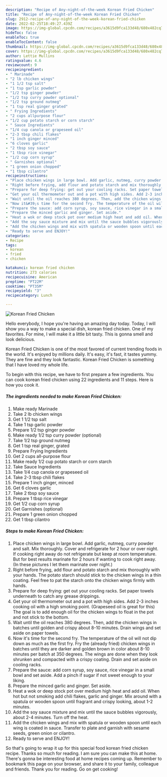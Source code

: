 ```yaml
---
description: "Recipe of Any-night-of-the-week Korean Fried Chicken"
title: "Recipe of Any-night-of-the-week Korean Fried Chicken"
slug: 2912-recipe-of-any-night-of-the-week-korean-fried-chicken
date: 2022-02-25T18:49:27.439Z
image: https://img-global.cpcdn.com/recipes/a3615d9fca133d48/680x482cq70/korean-fried-chicken-recipe-main-photo.jpg
hideToc: false
enableToc: true
enableTocContent: false
thumbnail: https://img-global.cpcdn.com/recipes/a3615d9fca133d48/680x482cq70/korean-fried-chicken-recipe-main-photo.jpg
cover: https://img-global.cpcdn.com/recipes/a3615d9fca133d48/680x482cq70/korean-fried-chicken-recipe-main-photo.jpg
author: Lettie Mullins
ratingvalue: 4.6
reviewcount: 9
recipeingredient:
- " Marinade"
- "2 lb chicken wings"
- "1 1/2 tsp salt"
- "1 tsp garlic powder"
- "1/2 tsp ginger powder"
- "1/2 tsp curry powder optional"
- "1/2 tsp ground nutmeg"
- "1 tsp real ginger grated"
- " Frying Ingredients"
- "2 cups allpurpose flour"
- "1/2 cup potato starch or corn starch"
- " Sauce Ingredients"
- "1/4 cup canola or grapeseed oil"
- "2-3 tbsp chili flakes"
- "1 inch ginger minced"
- "6 cloves garlic"
- "2 tbsp soy sauce"
- "1 tbsp rice vinegar"
- "1/2 cup corn syrup"
- " Garnishes optional"
- "1 green onion chopped"
- "1 tbsp cilantro"
recipeinstructions:
- "Place chicken wings in large bowl. Add garlic, nutmeg, curry powder and salt. Mix thoroughly. Cover and refrigerate for 2 hour or over night. If cooking right away do not refrigerate but keep at room temperature. But for best results marinate for 2 hours if wanting to cook right away. (In these pictures I let them marinate over night.)"
- "Right before frying, add flour and potato starch and mix thoroughly with your hands. The potato starch should stick to the chicken wings in a thin coating. Feel free to pat the starch onto the chicken wings firmly with hands."
- "Prepare for deep frying: get out your cooling racks. Set paper towels underneath to catch any grease drippings."
- "Get your oil thermometer out and a pot with high sides. Add 2-3 inches cooking oil with a high smoking point. (Grapeseed oil is great for this) The goal is to add enough oil for the chicken wings to float in the pot and not stick to the bottom."
- "Wait until the oil reaches 380 degrees. Then, add the chicken wings in batches until golden and crispy about 8-10 minutes. Drain wings and set aside on paper towels."
- "Now it&#39;s time for the second fry. The temperature of the oil will not dip down as much as the first fry. Fry the (already fried) chicken wings in batches until they are darker and golden brown in color about 8-10 minutes per batch at 350 degrees. The wings are done when they look shrunken and compacted with a crispy coating. Drain and set aside on cooling racks."
- "Prepare the sauce: add corn syrup, soy sauce, rice vinegar in a small bowl and set aside. Add a pinch if sugar if not sweet enough to your liking."
- "Prepare the minced garlic and ginger. Set aside."
- "Heat a wok or deep stock pot over medium high heat and add oil. When hot but not smoking add chili flakes, garlic and ginger. Mix around with a spatula or wooden spoon until fragrant and crispy looking, about 1-2 minutes."
- "Add the soy sauce mixture and mix until the sauce bubbles vigorously, about 2-4 minutes. Turn off the heat."
- "Add the chicken wings and mix with spatula or wooden spoon until each wing is coated in sauce. Transfer to plate and garnish with sesame seeds, green onion or cilantro."
- "Ready to serve and ENJOY!"
categories:
- Recipe
tags:
- korean
- fried
- chicken

katakunci: korean fried chicken 
nutrition: 273 calories
recipecuisine: American
preptime: "PT22M"
cooktime: "PT35M"
recipeyield: "3"
recipecategory: Lunch

---
```



![Korean Fried Chicken](https://img-global.cpcdn.com/recipes/a3615d9fca133d48/680x482cq70/korean-fried-chicken-recipe-main-photo.jpg)

Hello everybody, I hope you're having an amazing day today. Today, I will show you a way to make a special dish, korean fried chicken. One of my favorites. For mine, I will make it a little bit tasty. This is gonna smell and look delicious.

Korean Fried Chicken is one of the most favored of current trending foods in the world. It's enjoyed by millions daily. It's easy, it's fast, it tastes yummy. They are fine and they look fantastic. Korean Fried Chicken is something that I have loved my whole life.




To begin with this recipe, we have to first prepare a few ingredients. You can cook korean fried chicken using 22 ingredients and 11 steps. Here is how you cook it.

<!--inarticleads1-->

##### The ingredients needed to make Korean Fried Chicken:

1. Make ready  Marinade
1. Take 2 lb chicken wings
1. Get 1 1/2 tsp salt
1. Take 1 tsp garlic powder
1. Prepare 1/2 tsp ginger powder
1. Make ready 1/2 tsp curry powder (optional)
1. Take 1/2 tsp ground nutmeg
1. Get 1 tsp real ginger, grated
1. Prepare  Frying Ingredients
1. Get 2 cups all-purpose flour
1. Make ready 1/2 cup potato starch or corn starch
1. Take  Sauce Ingredients
1. Take 1/4 cup canola or grapeseed oil
1. Take 2-3 tbsp chili flakes
1. Prepare 1 inch ginger, minced
1. Get 6 cloves garlic
1. Take 2 tbsp soy sauce
1. Prepare 1 tbsp rice vinegar
1. Get 1/2 cup corn syrup
1. Get  Garnishes (optional)
1. Prepare 1 green onion chopped
1. Get 1 tbsp cilantro




<!--inarticleads2-->

##### Steps to make Korean Fried Chicken:

1. Place chicken wings in large bowl. Add garlic, nutmeg, curry powder and salt. Mix thoroughly. Cover and refrigerate for 2 hour or over night. If cooking right away do not refrigerate but keep at room temperature. But for best results marinate for 2 hours if wanting to cook right away. (In these pictures I let them marinate over night.)
1. Right before frying, add flour and potato starch and mix thoroughly with your hands. The potato starch should stick to the chicken wings in a thin coating. Feel free to pat the starch onto the chicken wings firmly with hands.
1. Prepare for deep frying: get out your cooling racks. Set paper towels underneath to catch any grease drippings.
1. Get your oil thermometer out and a pot with high sides. Add 2-3 inches cooking oil with a high smoking point. (Grapeseed oil is great for this) The goal is to add enough oil for the chicken wings to float in the pot and not stick to the bottom.
1. Wait until the oil reaches 380 degrees. Then, add the chicken wings in batches until golden and crispy about 8-10 minutes. Drain wings and set aside on paper towels.
1. Now it&#39;s time for the second fry. The temperature of the oil will not dip down as much as the first fry. Fry the (already fried) chicken wings in batches until they are darker and golden brown in color about 8-10 minutes per batch at 350 degrees. The wings are done when they look shrunken and compacted with a crispy coating. Drain and set aside on cooling racks.
1. Prepare the sauce: add corn syrup, soy sauce, rice vinegar in a small bowl and set aside. Add a pinch if sugar if not sweet enough to your liking.
1. Prepare the minced garlic and ginger. Set aside.
1. Heat a wok or deep stock pot over medium high heat and add oil. When hot but not smoking add chili flakes, garlic and ginger. Mix around with a spatula or wooden spoon until fragrant and crispy looking, about 1-2 minutes.
1. Add the soy sauce mixture and mix until the sauce bubbles vigorously, about 2-4 minutes. Turn off the heat.
1. Add the chicken wings and mix with spatula or wooden spoon until each wing is coated in sauce. Transfer to plate and garnish with sesame seeds, green onion or cilantro.
1. Ready to serve and ENJOY!



So that's going to wrap it up for this special food korean fried chicken recipe. Thanks so much for reading. I am sure you can make this at home. There's gonna be interesting food at home recipes coming up. Remember to bookmark this page on your browser, and share it to your family, colleague and friends. Thank you for reading. Go on get cooking!

